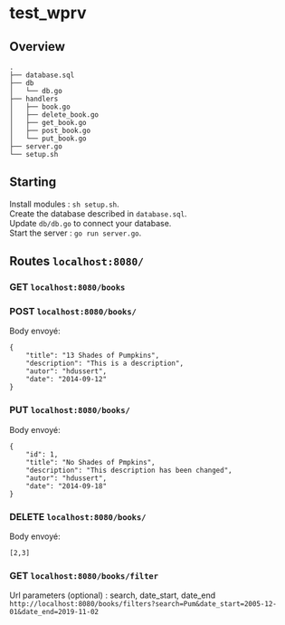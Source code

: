 # test_wprv

## Overview
```
.
├── database.sql
├── db
│   └── db.go
├── handlers
│   ├── book.go
│   ├── delete_book.go
│   ├── get_book.go
│   ├── post_book.go
│   └── put_book.go
├── server.go
└── setup.sh
```

## Starting

Install modules : `sh setup.sh`.  
Create the database described in `database.sql`.  
Update `db/db.go` to connect your database.  
Start the server : `go run server.go`.  

## Routes `localhost:8080/`


### GET `localhost:8080/books`
### POST `localhost:8080/books/` 
Body envoyé:
```
{
	"title": "13 Shades of Pumpkins",
	"description": "This is a description",
	"autor": "hdussert",
	"date": "2014-09-12"
}
```
### PUT `localhost:8080/books/`  
Body envoyé:
```
{
	"id": 1,
	"title": "No Shades of Pmpkins",
	"description": "This description has been changed",
	"autor": "hdussert",
	"date": "2014-09-18"
}
```
### DELETE `localhost:8080/books/`
Body envoyé:
```
[2,3]
```

### GET `localhost:8080/books/filter`
Url parameters (optional) : search, date_start, date_end  
`http://localhost:8080/books/filters?search=Pum&date_start=2005-12-01&date_end=2019-11-02`
